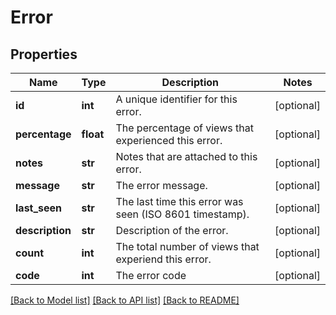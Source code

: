# Error

## Properties
Name | Type | Description | Notes
------------ | ------------- | ------------- | -------------
**id** | **int** | A unique identifier for this error. | [optional] 
**percentage** | **float** | The percentage of views that experienced this error. | [optional] 
**notes** | **str** | Notes that are attached to this error. | [optional] 
**message** | **str** | The error message. | [optional] 
**last_seen** | **str** | The last time this error was seen (ISO 8601 timestamp). | [optional] 
**description** | **str** | Description of the error. | [optional] 
**count** | **int** | The total number of views that experiend this error. | [optional] 
**code** | **int** | The error code | [optional] 

[[Back to Model list]](../README.md#documentation-for-models) [[Back to API list]](../README.md#documentation-for-api-endpoints) [[Back to README]](../README.md)


